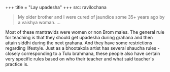 +++
title = "Lay upadesha"
+++
src: ravilochana

> My older brother and I were cured of jaundice some 35+ years ago by a vaishya woman. ...

Most of these mantravids were women or non Brom males. The general rule for teaching is that they should get upadesha during grahana and then attain siddhi during the next grahana. And they have some restrictions regarding lifestyle. Just as a bhootakola artist has several shaucha rules - closely corresponding to a Tulu brahmana, these people also have certain very specific rules based on who their teacher and what said teacher's practice is.

